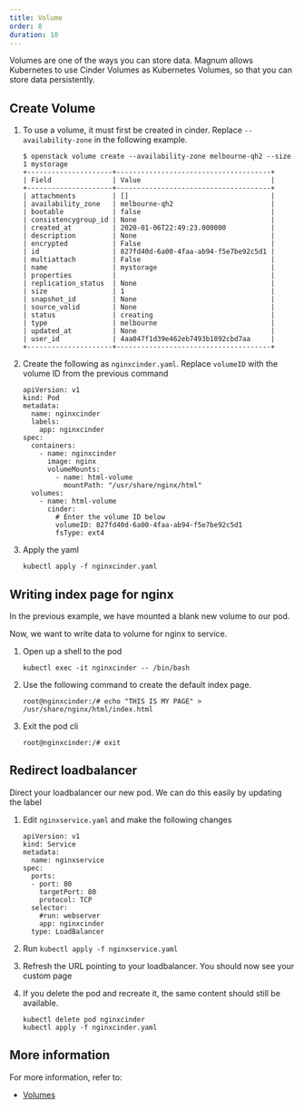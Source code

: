 ```yaml
---
title: Volume
order: 8
duration: 10
---
```


Volumes are one of the ways you can store data. Magnum allows Kubernetes to
use Cinder Volumes as Kubernetes Volumes, so that you can store data
persistently.

## Create Volume

1. To use a volume, it must first be created in cinder. Replace
   `--availability-zone` in the following example.

   ```
   $ openstack volume create --availability-zone melbourne-qh2 --size 1 mystorage
   +---------------------+--------------------------------------+
   | Field               | Value                                |
   +---------------------+--------------------------------------+
   | attachments         | []                                   |
   | availability_zone   | melbourne-qh2                        |
   | bootable            | false                                |
   | consistencygroup_id | None                                 |
   | created_at          | 2020-01-06T22:49:23.000000           |
   | description         | None                                 |
   | encrypted           | False                                |
   | id                  | 827fd40d-6a00-4faa-ab94-f5e7be92c5d1 |
   | multiattach         | False                                |
   | name                | mystorage                            |
   | properties          |                                      |
   | replication_status  | None                                 |
   | size                | 1                                    |
   | snapshot_id         | None                                 |
   | source_volid        | None                                 |
   | status              | creating                             |
   | type                | melbourne                            |
   | updated_at          | None                                 |
   | user_id             | 4aa047f1d39e462eb7493b1892cbd7aa     |
   +---------------------+--------------------------------------+
   ```

1. Create the following as `nginxcinder.yaml`. Replace `volumeID` with the
   volume ID from the previous command

   ```
   apiVersion: v1
   kind: Pod
   metadata:
     name: nginxcinder
     labels:
       app: nginxcinder
   spec:
     containers:
       - name: nginxcinder
         image: nginx
         volumeMounts:
           - name: html-volume
             mountPath: "/usr/share/nginx/html"
     volumes:
       - name: html-volume
         cinder:
           # Enter the volume ID below
           volumeID: 827fd40d-6a00-4faa-ab94-f5e7be92c5d1
           fsType: ext4
   ```

1. Apply the yaml

   ```
   kubectl apply -f nginxcinder.yaml
   ```

## Writing index page for nginx

In the previous example, we have mounted a blank new volume to our pod.

Now, we want to write data to volume for nginx to service.

1. Open up a shell to the pod

   ```
   kubectl exec -it nginxcinder -- /bin/bash
   ```

1. Use the following command to create the default index page.

   ```
   root@nginxcinder:/# echo "THIS IS MY PAGE" > /usr/share/nginx/html/index.html
   ```

1. Exit the pod cli

   ```
   root@nginxcinder:/# exit
   ```

## Redirect loadbalancer

Direct your loadbalancer our new pod. We can do this easily by updating the label

1. Edit `nginxservice.yaml` and make the following changes

   ```
   apiVersion: v1
   kind: Service
   metadata:
     name: nginxservice
   spec:
     ports:
     - port: 80
       targetPort: 80
       protocol: TCP
     selector:
       #run: webserver
       app: nginxcinder
     type: LoadBalancer
   ```

1. Run `kubectl apply -f nginxservice.yaml`

1. Refresh the URL pointing to your loadbalancer. You should now see your custom page

1. If you delete the pod and recreate it, the same content should still be available.

   ```
   kubectl delete pod nginxcinder
   kubectl apply -f nginxcinder.yaml
   ```

## More information

For more information, refer to:

- [Volumes](https://kubernetes.io/docs/concepts/storage/volumes/)
